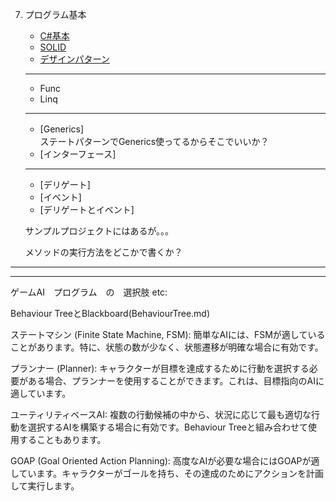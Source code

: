 7. プログラム基本
     + [C#基本](https://drive.google.com/drive/folders/1wERc8OBgpYX3IYyQwG1kEKyiMEyuSYhc)
     + [SOLID](https://docs.google.com/presentation/d/1AQHom6KNkfL_i8yaNO-AGiae9hwqkhe_pTkE7F3y5Go/edit#slide=id.g2b5527353c7_0_113)
     + [デザインパターン](DesignPattern/0.md)

     ---

     + Func  
     + Linq

     ---
     
     + [Generics]　  
     ステートパターンでGenerics使ってるからそこでいいか？
     + [インターフェース]

     ---
     + [デリゲート] 
     + [イベント]
     + [デリゲートとイベント]

     サンプルプロジェクトにはあるが。。。

     メソッドの実行方法をどこかで書くか？
     
 ---

 ---

ゲームAI　プログラム　の　選択肢 etc:

Behaviour TreeとBlackboard(BehaviourTree.md)

  
ステートマシン (Finite State Machine, FSM):
簡単なAIには、FSMが適していることがあります。特に、状態の数が少なく、状態遷移が明確な場合に有効です。


プランナー (Planner):
キャラクターが目標を達成するために行動を選択する必要がある場合、プランナーを使用することができます。これは、目標指向のAIに適しています。


ユーティリティベースAI:
複数の行動候補の中から、状況に応じて最も適切な行動を選択するAIを構築する場合に有効です。Behaviour Treeと組み合わせて使用することもあります。

GOAP (Goal Oriented Action Planning):
高度なAIが必要な場合にはGOAPが適しています。キャラクターがゴールを持ち、その達成のためにアクションを計画して実行します。


